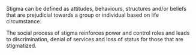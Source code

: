 <!-- Section Level Feedback -->
<markdown-container>
  <markdown-column size="1">

  Stigma can be defined as attitudes, behaviours, structures and/or beliefs that are prejudicial towards a group or individual based on life circumstance. 

  The social process of stigma reinforces power and control roles and leads to discrimination, denial of services and loss of status for those that are stigmatized.

  </markdown-column>
  
  <markdown-column size="1">
    <markdown-image src="images/graph-placeholder.svg"></markdown-image>
  </markdown-column>
</markdown-container>
